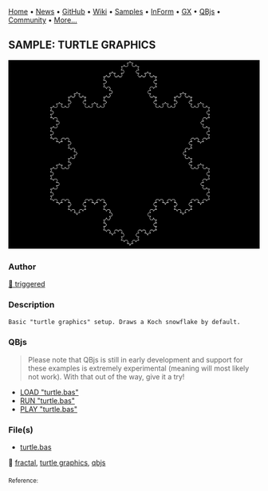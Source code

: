 [Home](https://qb64.com) • [News](../../news.md) • [GitHub](https://github.com/QB64Official/qb64) • [Wiki](https://github.com/QB64Official/qb64/wiki) • [Samples](../../samples.md) • [InForm](../../inform.md) • [GX](../../gx.md) • [QBjs](../../qbjs.md) • [Community](../../community.md) • [More...](../../more.md)

## SAMPLE: TURTLE GRAPHICS

![turtle.png](img/turtle.png)

### Author

[🐝 triggered](../triggered.md) 

### Description

```text
Basic "turtle graphics" setup. Draws a Koch snowflake by default.
```

### QBjs

> Please note that QBjs is still in early development and support for these examples is extremely experimental (meaning will most likely not work). With that out of the way, give it a try!

* [LOAD "turtle.bas"](https://v6p9d9t4.ssl.hwcdn.net/html/6022890/index.html?src=https://qb64.com/samples/turtle-graphics/src/turtle.bas)
* [RUN "turtle.bas"](https://v6p9d9t4.ssl.hwcdn.net/html/6022890/index.html?mode=auto&src=https://qb64.com/samples/turtle-graphics/src/turtle.bas)
* [PLAY "turtle.bas"](https://v6p9d9t4.ssl.hwcdn.net/html/6022890/index.html?mode=play&src=https://qb64.com/samples/turtle-graphics/src/turtle.bas)

### File(s)

* [turtle.bas](src/turtle.bas)

🔗 [fractal](../fractal.md), [turtle graphics](../turtle-graphics.md), [qbjs](../qbjs.md)


<sub>Reference: </sub>

